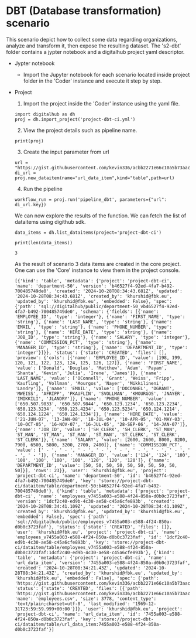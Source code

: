 # DBT (Database transformation) scenario
This scenario depict how to collect some data regarding organizations, analyze and transform it, then expose the resulting dataset. 
The 's2-dbt' folder contains a jypter notebook and a digitalhub project yaml descriptor.

- Jypter notebook 
	- Import the Jupyter notebook for each scenario located inside project folder in the 'Coder' instance and execute it step by step.

- Project
	
   1. Import the project inside the 'Coder' instance using the yaml file.
	```
 	import digitalhub as dh
	proj = dh.import_project('project-dbt-ci.yml')
	```

   2.  View the project details such as pipeline name.
     ```
     print(proj)
     ```
	 
   3. Create the input parameter from url
     ```
     url = "https://gist.githubusercontent.com/kevin336/acbb2271e66c10a5b73aacf82ca82784/raw/e38afe62e088394d61ed30884dd50a6826eee0a8/employees.csv"
     di_url = proj.new_dataitem(name="url_data_item",kind="table",path=url)
     ```
	 
   4. Run the pipeline
     ```
     workflow_run = proj.run('pipeline_dbt', parameters={"url": di_url.key})
     ```
     We can now explore the results of the function. We can fetch the list of dataitems using digithub sdk.
     ```
     data_items = dh.list_dataitems(project='project-dbt-ci')
     ```
     ```
     print(len(data_items))
     ```
     ```
     3
     ```
     As the result of scenario 3 data items are created in the core project. One can use the 'Core' instance to view them in the project console.
     ```
     [{'kind': 'table', 'metadata': {'project': 'project-dbt-ci', 'name': 'department-50', 'version': 'b46527f4-92ed-4fa7-b492-700485749de0', 'created': '2024-10-28T08:34:43.681Z', 'updated': '2024-10-28T08:34:43.681Z', 'created_by': 'khurshid@fbk.eu', 'updated_by': 'khurshid@fbk.eu', 'embedded': False}, 'spec': {'path': 'sql://digitalhub/public/department-50_vb46527f4-92ed-4fa7-b492-700485749de0', 'schema': {'fields': [{'name': 'EMPLOYEE_ID', 'type': 'integer'}, {'name': 'FIRST_NAME', 'type': 'string'}, {'name': 'LAST_NAME', 'type': 'string'}, {'name': 'EMAIL', 'type': 'string'}, {'name': 'PHONE_NUMBER', 'type': 'string'}, {'name': 'HIRE_DATE', 'type': 'string'}, {'name': 'JOB_ID', 'type': 'string'}, {'name': 'SALARY', 'type': 'integer'}, {'name': 'COMMISSION_PCT', 'type': 'string'}, {'name': 'MANAGER_ID', 'type': 'string'}, {'name': 'DEPARTMENT_ID', 'type': 'integer'}]}}, 'status': {'state': 'CREATED', 'files': [], 'preview': {'cols': [{'name': 'EMPLOYEE_ID', 'value': [198, 199, 120, 121, 122, 123, 124, 125, 126, 127]}, {'name': 'FIRST_NAME', 'value': ['Donald', 'Douglas', 'Matthew', 'Adam', 'Payam', 'Shanta', 'Kevin', 'Julia', 'Irene', 'James']}, {'name': 'LAST_NAME', 'value': ['OConnell', 'Grant', 'Weiss', 'Fripp', 'Kaufling', 'Vollman', 'Mourgos', 'Nayer', 'Mikkilineni', 'Landry']}, {'name': 'EMAIL', 'value': ['DOCONNEL', 'DGRANT', 'MWEISS', 'AFRIPP', 'PKAUFLIN', 'SVOLLMAN', 'KMOURGOS', 'JNAYER', 'IMIKKILI', 'JLANDRY']}, {'name': 'PHONE_NUMBER', 'value': ['650.507.9833', '650.507.9844', '650.123.1234', '650.123.2234', '650.123.3234', '650.123.4234', '650.123.5234', '650.124.1214', '650.124.1224', '650.124.1334']}, {'name': 'HIRE_DATE', 'value': ['21-JUN-07', '13-JAN-08', '18-JUL-04', '10-APR-05', '01-MAY-03', '10-OCT-05', '16-NOV-07', '16-JUL-05', '28-SEP-06', '14-JAN-07']}, {'name': 'JOB_ID', 'value': ['SH_CLERK', 'SH_CLERK', 'ST_MAN', 'ST_MAN', 'ST_MAN', 'ST_MAN', 'ST_MAN', 'ST_CLERK', 'ST_CLERK', 'ST_CLERK']}, {'name': 'SALARY', 'value': [2600, 2600, 8000, 8200, 7900, 6500, 5800, 3200, 2700, 2400]}, {'name': 'COMMISSION_PCT', 'value': [' - ', ' - ', ' - ', ' - ', ' - ', ' - ', ' - ', ' - ', ' - ', ' - ']}, {'name': 'MANAGER_ID', 'value': ['124', '124', '100', '100', '100', '100', '100', '120', '120', '120']}, {'name': 'DEPARTMENT_ID', 'value': [50, 50, 50, 50, 50, 50, 50, 50, 50, 50]}], 'rows': 23}}, 'user': 'khurshid@fbk.eu', 'project': 'project-dbt-ci', 'name': 'department-50', 'id': 'b46527f4-92ed-4fa7-b492-700485749de0', 'key': 'store://project-dbt-ci/dataitem/table/department-50:b46527f4-92ed-4fa7-b492-700485749de0'}, {'kind': 'table', 'metadata': {'project': 'project-dbt-ci', 'name': 'employees_v7455a003-e588-4f24-850a-d0b0c3723faf', 'version': '1dcf2c40-ed9b-4c30-ae58-c45a6cfe893b', 'created': '2024-10-28T08:34:41.109Z', 'updated': '2024-10-28T08:34:41.109Z', 'created_by': 'khurshid@fbk.eu', 'updated_by': 'khurshid@fbk.eu', 'embedded': False}, 'spec': {'path': 'sql://digitalhub/public/employees_v7455a003-e588-4f24-850a-d0b0c3723faf'}, 'status': {'state': 'CREATED', 'files': []}, 'user': 'khurshid@fbk.eu', 'project': 'project-dbt-ci', 'name': 'employees_v7455a003-e588-4f24-850a-d0b0c3723faf', 'id': '1dcf2c40-ed9b-4c30-ae58-c45a6cfe893b', 'key': 'store://project-dbt-ci/dataitem/table/employees_v7455a003-e588-4f24-850a-d0b0c3723faf:1dcf2c40-ed9b-4c30-ae58-c45a6cfe893b'}, {'kind': 'table', 'metadata': {'project': 'project-dbt-ci', 'name': 'url_data_item', 'version': '7455a003-e588-4f24-850a-d0b0c3723faf', 'created': '2024-10-28T08:34:21.43Z', 'updated': '2024-10-28T08:34:21.43Z', 'created_by': 'khurshid@fbk.eu', 'updated_by': 'khurshid@fbk.eu', 'embedded': False}, 'spec': {'path': 'https://gist.githubusercontent.com/kevin336/acbb2271e66c10a5b73aacf82ca82784/raw/e38afe62e088394d61ed30884dd50a6826eee0a8/employees.csv'}, 'status': {'state': 'CREATED', 'files': [{'path': 'https://gist.githubusercontent.com/kevin336/acbb2271e66c10a5b73aacf82ca82784/raw/e38afe62e088394d61ed30884dd50a6826eee0a8/employees.csv', 'name': 'employees.csv', 'size': 3778, 'content_type': 'text/plain;charset=utf-8', 'last_modified': '1969-12-31T23:59:59.999+00:00'}]}, 'user': 'khurshid@fbk.eu', 'project': 'project-dbt-ci', 'name': 'url_data_item', 'id': '7455a003-e588-4f24-850a-d0b0c3723faf', 'key': 'store://project-dbt-ci/dataitem/table/url_data_item:7455a003-e588-4f24-850a-d0b0c3723faf'}]
     ```
	
	

	
	


	
	


